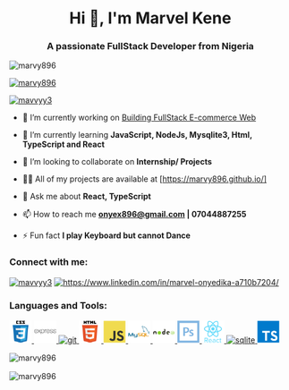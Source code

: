 <h1 align="center">Hi 👋, I'm Marvel Kene</h1>
<h3 align="center">A passionate FullStack Developer from Nigeria</h3>

<p align="left"> <img src="https://komarev.com/ghpvc/?username=marvy896&label=Profile%20views&color=0e75b6&style=flat" alt="marvy896" /> </p>

<p align="left"> <a href="https://github.com/ryo-ma/github-profile-trophy"><img src="https://github-profile-trophy.vercel.app/?username=marvy896" alt="marvy896" /></a> </p>

<p align="left"> <a href="https://twitter.com/mavvyy3" target="blank"><img src="https://img.shields.io/twitter/follow/mavvyy3?logo=twitter&style=for-the-badge" alt="mavvyy3" /></a> </p>

- 🔭 I’m currently working on [Building FullStack E-commerce Web](https://github.com/marvy896/HOTEL-BOOKING-APP)

- 🌱 I’m currently learning **JavaScript, NodeJs, Mysqlite3, Html, TypeScript and React**

- 👯 I’m looking to collaborate on **Internship/ Projects**

- 👨‍💻 All of my projects are available at [https://marvy896.github.io/]

- 💬 Ask me about **React, TypeScript**

- 📫 How to reach me **onyex896@gmail.com | 07044887255**

- ⚡ Fun fact **I play Keyboard but cannot Dance**

<h3 align="left">Connect with me:</h3>
<p align="left">
<a href="https://twitter.com/mavvyy3" target="blank"><img align="center" src="https://raw.githubusercontent.com/rahuldkjain/github-profile-readme-generator/master/src/images/icons/Social/twitter.svg" alt="mavvyy3" height="30" width="40" /></a>
<a href="https://linkedin.com/in/https://www.linkedin.com/in/marvel-onyedika-a710b7204/" target="blank"><img align="center" src="https://raw.githubusercontent.com/rahuldkjain/github-profile-readme-generator/master/src/images/icons/Social/linked-in-alt.svg" alt="https://www.linkedin.com/in/marvel-onyedika-a710b7204/" height="30" width="40" /></a>
</p>

<h3 align="left">Languages and Tools:</h3>
<p align="left"> <a href="https://www.w3schools.com/css/" target="_blank" rel="noreferrer"> <img src="https://raw.githubusercontent.com/devicons/devicon/master/icons/css3/css3-original-wordmark.svg" alt="css3" width="40" height="40"/> </a> <a href="https://expressjs.com" target="_blank" rel="noreferrer"> <img src="https://raw.githubusercontent.com/devicons/devicon/master/icons/express/express-original-wordmark.svg" alt="express" width="40" height="40"/> </a> <a href="https://git-scm.com/" target="_blank" rel="noreferrer"> <img src="https://www.vectorlogo.zone/logos/git-scm/git-scm-icon.svg" alt="git" width="40" height="40"/> </a> <a href="https://www.w3.org/html/" target="_blank" rel="noreferrer"> <img src="https://raw.githubusercontent.com/devicons/devicon/master/icons/html5/html5-original-wordmark.svg" alt="html5" width="40" height="40"/> </a> <a href="https://developer.mozilla.org/en-US/docs/Web/JavaScript" target="_blank" rel="noreferrer"> <img src="https://raw.githubusercontent.com/devicons/devicon/master/icons/javascript/javascript-original.svg" alt="javascript" width="40" height="40"/> </a> <a href="https://www.mysql.com/" target="_blank" rel="noreferrer"> <img src="https://raw.githubusercontent.com/devicons/devicon/master/icons/mysql/mysql-original-wordmark.svg" alt="mysql" width="40" height="40"/> </a> <a href="https://nodejs.org" target="_blank" rel="noreferrer"> <img src="https://raw.githubusercontent.com/devicons/devicon/master/icons/nodejs/nodejs-original-wordmark.svg" alt="nodejs" width="40" height="40"/> </a> <a href="https://www.photoshop.com/en" target="_blank" rel="noreferrer"> <img src="https://raw.githubusercontent.com/devicons/devicon/master/icons/photoshop/photoshop-line.svg" alt="photoshop" width="40" height="40"/> </a> <a href="https://reactjs.org/" target="_blank" rel="noreferrer"> <img src="https://raw.githubusercontent.com/devicons/devicon/master/icons/react/react-original-wordmark.svg" alt="react" width="40" height="40"/> </a> <a href="https://www.sqlite.org/" target="_blank" rel="noreferrer"> <img src="https://www.vectorlogo.zone/logos/sqlite/sqlite-icon.svg" alt="sqlite" width="40" height="40"/> </a> <a href="https://www.typescriptlang.org/" target="_blank" rel="noreferrer"> <img src="https://raw.githubusercontent.com/devicons/devicon/master/icons/typescript/typescript-original.svg" alt="typescript" width="40" height="40"/> </a> </p>

<p><img align="center" src="https://github-readme-stats.vercel.app/api/top-langs?username=marvy896&show_icons=true&locale=en&layout=compact" alt="marvy896" /></p>

<p><img align="center" src="https://github-readme-streak-stats.herokuapp.com/?user=marvy896&" alt="marvy896" /></p>
